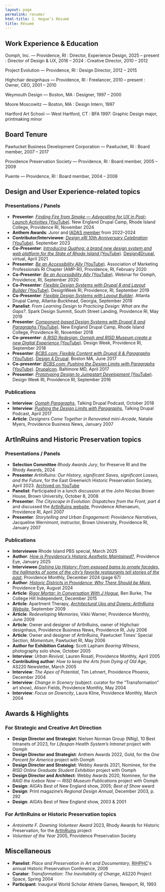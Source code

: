 ```yaml
---
layout: page
permalink: resume/
html-title: J. Hogue’s Résumé
title: Résumé
---
```


## Work Experience & Education

Oomph, Inc. — Providence, RI
: Director, Experience Design, 2025 – present
: Director of Design &amp; UX, 2016 – 2024
: Creative Director, 2010 – 2012

Project Evolution — Providence, RI
: Design Director, 2012 – 2015

Highchair designhaus — Providence, RI
: Freelancer, 2010 – present
: Owner, CEO, 2001 – 2010

Weymouth Design — Boston, MA
: Designer, 1997 – 2000

Moore Moscowitz — Boston, MA
: Design Intern, 1997

Hartford Art School — West Hartford, CT
: BFA 1997: Graphic Design major, printmaking minor


## Board Tenure

Pawtucket Business Development Corporation — Pawtucket, RI
: Board member, 2007 – 2017

Providence Preservation Society — Providence, RI
: Board member, 2005 – 2009

Puente — Providence, RI
: Board member, 2004 – 2008


## Design and User Experience-related topics

### Presentations / Panels

+ **Presenter**: [<cite>Finding Fire from Smoke — Advocating for UX in Post-Launch Activities</cite> (YouTube)](https://www.youtube.com/watch?v=2cB9173fwQ8&list=PLgfWMnl57dv6mKs6-9Iq7SniSSTk1TLUt&index=19). New England Drupal Camp, Rhode Island College, Providence RI, November 2024
+ **Anthem Awards**: Juror and [IADAS member](https://www.iadas.net/membership/bio/j--hogue/11403) from 2022–2024
+ **Contributor/Interviewee**: [<cite>Design xRI 10th Anniversary Celebration</cite> (YouTube)](https://www.youtube.com/watch?v=VoISdtjnQsI). September 2023
+ **Co-Presenter**: [<cite>Introducing Quahog: a brand new design system and web platform for the State of Rhode Island</cite> (YouTube)](https://www.youtube.com/watch?v=ft6R6NnmU9s). [Design4Drupal](https://design4drupal.org/webinar-series), virtual, April 2021
+ **Presenter**: [<cite>Be an Accessibility Ally</cite> (YouTube)](https://www.youtube.com/watch?v=DobGJFuCG6Q). Association of Marketing Professionals RI Chapter (AMP-RI), Providence, RI, February 2020
+ **Co-Presenter**: [<cite>Be an Accessibility Ally</cite> (YouTube)](https://www.youtube.com/watch?v=mziG1GQU2k0). Webinar for Oomph, Providence, RI, September 2020
+ **Co-Presenter**: [<cite>Flexible Design Systems with Drupal 8 and Layout Builder</cite> (YouTube)](https://www.youtube.com/watch?v=WQwIBt3EvtY). DesignWeek RI, Providence, RI, September 2019
+ **Co-Presenter**: [<cite>Flexible Design Systems with Layout Builder</cite>](https://www.drupalcampatlanta.com/2019/sessions/flexible-design-systems-layout-builder). Atlanta Drupal Camp, Atlanta-Buckhead, Georgia, September 2019
+ **Panelist**: <cite>From Learning Design to Practicing Design: What are the Gaps?</cite>. Spark Design Summit, South Street Landing, Providence RI, May 2019
+ **Presenter**: [<cite>Component-based Design Systems with Drupal 8 and Paragraphs</cite> (YouTube)](https://www.youtube.com/watch?v=a4QPAh7B5is "Watch the presentation on YouTube"). New England Drupal Camp, Rhode Island College, Providence RI, November 2018
+ **Co-presenter**: [<cite>A RISD Redesign: Oomph and RISD Museum create a new Digital Experience</cite> (YouTube)](https://youtu.be/tYYQ7L6MVTk "Watch the presentation on YouTube"). Design Week, Providence RI, September 2018
+ **Presenter**: [<cite>BCBS.com: Flexible Content with Drupal 8 & Paragraphs</cite> (YouTube)](https://www.youtube.com/watch?v=KKrI6oBxrk8 "Watch the presentation on YouTube"). [Design 4 Drupal](https://2017.design4drupal.org/sessions/case-study/bcbscom-flexible-content-drupal-8-paragraphs "Presentation archive page at Design4Drupal.org"). Boston MA, June 2017
+ **Co-presenter**: [<cite>BCBS.com: Pushing the Design Limits with Paragraphs</cite> (YouTube)](https://www.youtube.com/watch?v=3e1EWT4BZKA "Watch the presentation on YouTube"). [Drupalcon](https://events.drupal.org/baltimore2017/sessions/bcbscom-pushing-design-limits-paragraphs "Presentation archive page at Drupal.org"). Baltimore MD, April 2017
+ **Presenter**: [<cite>Prototyping Design to Jumpstart Development</cite> (YouTube)](https://www.youtube.com/watch?v=pKizikIBqUg&t=4s "Watch the presentation on YouTube"). Design Week RI, Providence RI, September 2016

### Publications

+ **Interview**: [<cite>Oomph Paragraphs</cite>](https://www.talkingdrupal.com/178 "Go to the Talking Drupal site to listen"), Talking Drupal Podcast, October 2018
+ **Interview**: [<cite>Pushing the Design Limits with Paragraphs</cite>](https://www.talkingdrupal.com/142 "Go to the Talking Drupal site to listen"), Talking Drupal Podcast, April 2017
+ **Article**: <cite>Designers Come Together in Renovated mini-Arcade</cite>, Natalie Myers, Providence Business News, January 2007


## ArtInRuins and Historic Preservation topics

### Presentations / Panels

+ **Selection Committee** <cite>Rhody Awards Jury</cite>, for Preserve RI and the Rhody Awards, 2024
+ **Presenter** <cite>ArtInRuins: Our History, significant Saves, significant Losses, and the Future</cite>, for the East Greenwich Historic Preservation Society, April 2023. [Archived on YouTube](https://www.youtube.com/watch?v=ELvzJEn1dE0)
+ **Panelist**: Participated in a lunch discussion at the John Nicolas Brown House, Brown University, October 8, 2008
+ **Presenter**: <cite>The Cityscape in Evolution: Dispatches from the Front, part 4</cite> and discussed the [ArtInRuins website](https://artinruins.com), Providence Athenaeum, Providence RI, April 2007
+ **Presenter**: <cite>Storytelling and Urban Engagement: Providence Narratives</cite>, Jacqueline Wernimont, instructor, Brown University, Providence RI, January 2007

### Publications

+ **Interviewee** Rhode Island PBS special, March 2025
+ **Author**: [<cite>How is Providence’s Historic Aesthetic Maintained?</cite>](https://pvdeye.org/how-is-providences-historic-aesthetic-maintained/ "Go to the Providence Eye for the full article"), Providence Eye, January 2025
+ **Interviewee** [<cite>Dishing Up History: From exposed bams to ornate facades, the hallmarks of some of the city’s favorite restaurants tell stories of the past</cite>](https://providenceonline.com/stories/providence-monthly-december-2024,105112 "Go to Providence Monthly in Issuu to read online"), Providence Monthly, December 2024 (page 67)
+ **Author**: [<cite>Historic Districts in Providence: Why There Should be More</cite>](https://pvdeye.org/historic-districts-in-providence-how-they-work-what-they-do-and-why-there-should-be-more/ "Go to the Providence Eye for the full article"), Providence Eye, August 2024
+ **Article**: [<cite>Rigor Mortar: In Conversation With J Hogue</cite>](https://www.theindy.org/753 "Go to the College Independent website for the full article"), Ben Burke, The College Hill Independent, December 2015
+ **Article**: Apartment Therapy, [<cite>Architectural Ups and Downs: ArtInRuins Website</cite>](https://web.archive.org/web/20150908085604/http://www.apartmenttherapy.com/rhode-island-ar-94880 "Navigate to Archive.org for the full article"), September 2009
+ **Article**: <cite>Redeveloping Memories</cite>, Vikki Warner, Providence Monthly, June 2009
+ **Article**: Owner and designer of ArtInRuins, owner of Highchair designhaus, Providence Business News, Providence RI, July 2006
+ **Article**: Owner and designer of ArtInRuins, Pawtucket Times’ Special Section, <cite>Momentum</cite>, Pawtucket RI, May 2006 
+ **Author for Exhibition Catalog**: Scott Lapham <cite>Bearing Witness</cite>, photography solo show, October 2005
+ **Interview**: <cite>Urban Revival</cite>, Lauren Rosati, Providence Monthly, April 2005
+ **Contributing author**: <cite>How to keep the Arts from Dying of Old Age</cite>, AS220 Newsletter, March 2005
+ **Interview**: <cite>The Apex of Potential</cite>, Tim Lehnert, Providence Phoenix, December 2004
+ **Interview**: <cite>Change in Scenery</cite> (subject: curator for the “Transformation” art show), Alison Fields, Providence Monthly, May 2004
+ **Interview**: <cite>Focus on Downcity</cite>, Laura Kline, Providence Monthly, March 2004


## Awards & Highlights

### For Strategic and Creative Art Direction

+ **Design Director and Strategist**: Nielsen Norman Group (NNg), 10 Best Intranets of 2023, for _Lifespan Health System’s Intranet_ project with Oomph
+ **Design Director and Strategist**: Anthem Awards 2022, Gold, for the _One Percent for America_ project with Oomph
+ **Design Director and Strategist**: Webby Awards 2021, Nominee, for the _RISD Online Graduate Student Exhibition_ project with Oomph
+ **Design Director and Architect**: Webby Awards 2020, Nominee, for the _RAID the Icebox Now — RISD Museum Publications_ project with Oomph 
+ **Design**: AIGA’s Best of New England show, 2005; _Best of Show_ award
+ **Design**: Print magazine’s _Regional Design Annual_, December 2003, p. 292
+ **Design**: AIGA’s Best of New England show, 2003 & 2001

### For ArtInRuins or Historic Preservation topics

+ *Antoinette F. Downing Volunteer Award* 2023, Rhody Awards for Historic Preservation, for the [ArtInRuins](https://artinruins.com) project
+ *Volunteer of the Year* 2005, Providence Preservation Society


## Miscellaneous

+ **Panelist**: <cite>Place and Preservation in Art and Documentary</cite>, <abbr title="Rhode Island Historic Preservation &amp; Heritage Commission">RIHPHC</abbr>'s annual Historic Preservation Conference, 2006
+ **Curator**: <cite>Transformation: The Inevitability of Change</cite>, AS220 Project Space, Spring 2004
+ **Participant**: Inaugural World Scholar Athlete Games, Newport, RI, 1993
